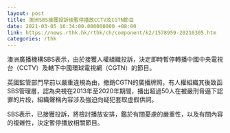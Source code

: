 ```yaml
---
layout: post
title: 澳洲SBS接獲投訴後暫停播放CCTV及CGTN節目
date: 2021-03-05 16:34:00.000000000 +08:00
link: https://news.rthk.hk/rthk/ch/component/k2/1578959-20210305.htm
categories: rthk
---
```


澳洲廣播機構SBS表示，由於接獲人權組織投訴，決定即時暫停轉播中國中央電視台（CCTV）及轄下中國環球電視網（CGTN）的節目。

英國監管部門早前以嚴重違規為由，撤銷CGTN的廣播牌照，有人權組織其後致函SBS管理層，認為央視在2013年至2020年期間，播出超過50人在被嚴刑脅逼下認罪的片段，組織聲稱內容涉及強迫向疑犯套取虛假供詞。

SBS表示，已接獲投訴，將檢討播放安排，鑑於有關憂慮的嚴重性，以及有關內容的複雜性，決定暫停播放相關節目。
